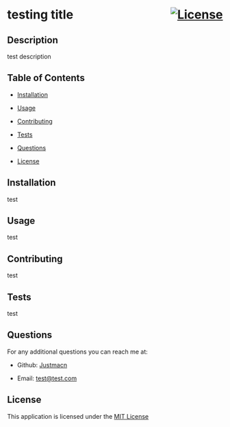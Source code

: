 
  
  # testing title  <div style="float: right;">[![License](https://img.shields.io/badge/License-MIT-yellow.svg)](https://opensource.org/licenses/MIT)</div>

  ## Description

  test description

  ## Table of Contents

  - [Installation](#installation)

  - [Usage](#usage)

  - [Contributing](#contributing)

  - [Tests](#tests)

  - [Questions](#questions)

  - [License](#license)

  ## Installation

  test

  ## Usage

  test

  ## Contributing

  test

  ## Tests

  test

  ## Questions

  For any additional questions you can reach me at:

  - Github: [Justmacn](https://github.com/Justmacn)

  - Email: test@test.com

  ## License

  
  This application is licensed under the [MIT License](https://opensource.org/licenses/MIT)